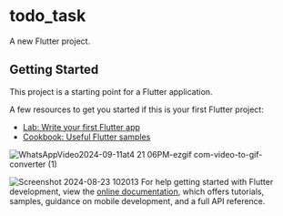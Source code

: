 # todo_task

A new Flutter project.

## Getting Started

This project is a starting point for a Flutter application.

A few resources to get you started if this is your first Flutter project:

- [Lab: Write your first Flutter app](https://docs.flutter.dev/get-started/codelab)
- [Cookbook: Useful Flutter samples](https://docs.flutter.dev/cookbook)

![WhatsAppVideo2024-09-11at4 21 06PM-ezgif com-video-to-gif-converter (1)](https://github.com/user-attachments/assets/65a47752-3877-4fc0-b9fb-f98177d174d9)

![Screenshot 2024-08-23 102013](https://github.com/user-attachments/assets/f9560b8d-b6f3-4845-8d29-1542c17a42ed)
For help getting started with Flutter development, view the
[online documentation](https://docs.flutter.dev/), which offers tutorials,
samples, guidance on mobile development, and a full API reference.
